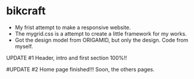 # bikcraft

- My frist attempt to make a responsive website.
- The mygrid.css is a attempt to create a little framework for my works.
- Got the design model from ORIGAMID, but only the design. Code from myself. 


UPDATE #1
Header, intro and first section 100%!!

#UPDATE #2
Home page finished!!! Soon, the others pages.